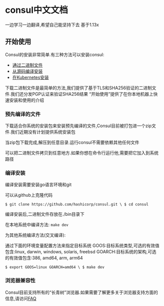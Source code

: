 # consul中文文档
一边学习一边翻译,希望自己能坚持下去
基于1.13x
## 开始使用
Consul的安装非常简单.有三种方法可以安装consul:
* [通过二进制文件](https://www.consul.io/docs/install#precompiled-binaries)
* [从源码编译安装](https://www.consul.io/docs/install#compiling-from-source)
* [在Kubernetes安装](https://www.consul.io/docs/k8s/installation/install)

下载二进制文件是最简单的方法,我们提供了基于TLS和SHA256验证的二进制文件.我们还分发PGP认证来验证SHA256结果
“开始使用”提供了在你本地机器上快速安装和使用的介绍

### 预先编译的文件
下载适合你系统的安装包来安装预先编译的文件,Consul目前被打包进一个zip文件.我们近期没有计划提供系统安装包

当zip包下载完成,解压到任意目录.运行consul不需要依赖其他任何文件

可以把二进制文件拷贝到任意地方.如果你想在命令行运行他,需要把它加入到系统路径

### 编译安装
编译安装需要安装go语言环境和git

可以从github上克隆代码

`
$ git clone https://github.com/hashicorp/consul.git \
$ cd consul
`

编译安装后,二进制文件存放在./bin目录下

在本地系统中编译方法:
`make dev`

为其他系统编译方法(交叉编译):

通过下面的环境变量配置方法来指定目标系统
GOOS:目标系统类型,可选的有效值包含:linux, darwin, windows, solaris, freebsd
GOARCH:目标系统的架构,可选的有效值包含:386, amd64, arm, arm64

`
$ export GOOS=linux GOARCH=amd64 \
$ make dev
`
### 浏览器兼容性
Consul目前支持所有的“长青树”浏览器.如果需要了解更多关于浏览器支持方面的信息,请访问[FAQ](https://www.consul.io/docs/troubleshoot/faq)

